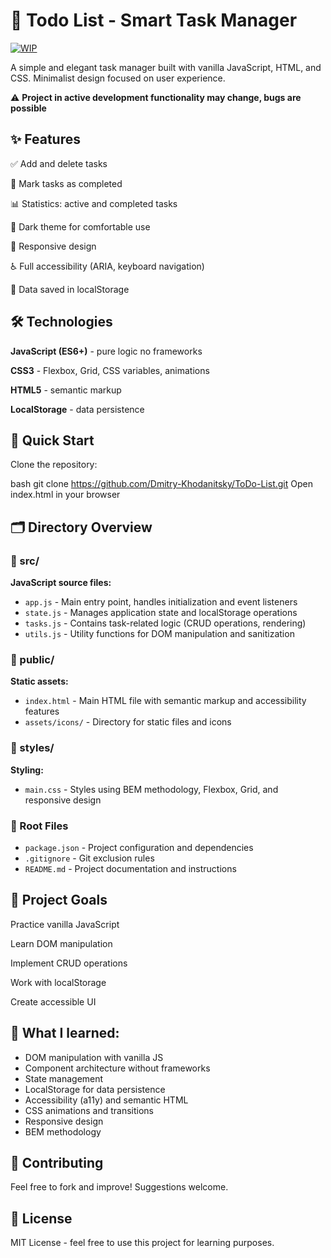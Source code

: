 # 📝 Todo List - Smart Task Manager
[![WIP](https://img.shields.io/badge/status-in%20development-orange)](https://github.com/your-username/todo-list)

A simple and elegant task manager built with vanilla JavaScript, HTML, and CSS. Minimalist design focused on user experience.

⚠️ **Project in active development functionality may change, bugs are possible**

## ✨ Features
✅ Add and delete tasks

🎯 Mark tasks as completed

📊 Statistics: active and completed tasks

🎨 Dark theme for comfortable use

📱 Responsive design

♿ Full accessibility (ARIA, keyboard navigation)

💾 Data saved in localStorage

## 🛠️ Technologies
**JavaScript (ES6+)** - pure logic no frameworks

**CSS3** - Flexbox, Grid, CSS variables, animations

**HTML5** - semantic markup

**LocalStorage** - data persistence

## 🚀 Quick Start
Clone the repository:

bash
git clone https://github.com/Dmitry-Khodanitsky/ToDo-List.git
Open index.html in your browser

## 🗂️ Directory Overview

### 📂 src/
**JavaScript source files:**
- `app.js` - Main entry point, handles initialization and event listeners
- `state.js` - Manages application state and localStorage operations
- `tasks.js` - Contains task-related logic (CRUD operations, rendering)
- `utils.js` - Utility functions for DOM manipulation and sanitization

### 📂 public/
**Static assets:**
- `index.html` - Main HTML file with semantic markup and accessibility features
- `assets/icons/` - Directory for static files and icons

### 📂 styles/
**Styling:**
- `main.css` - Styles using BEM methodology, Flexbox, Grid, and responsive design

### 📄 Root Files
- `package.json` - Project configuration and dependencies
- `.gitignore` - Git exclusion rules
- `README.md` - Project documentation and instructions

## 🎯 Project Goals
Practice vanilla JavaScript

Learn DOM manipulation

Implement CRUD operations

Work with localStorage

Create accessible UI

## 🌟 What I learned:

- DOM manipulation with vanilla JS
- Component architecture without frameworks
- State management
- LocalStorage for data persistence
- Accessibility (a11y) and semantic HTML
- CSS animations and transitions
- Responsive design
- BEM methodology

## 🤝 Contributing
Feel free to fork and improve! Suggestions welcome.

## 📄 License
MIT License - feel free to use this project for learning purposes.